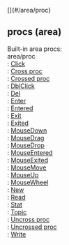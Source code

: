 []{#/area/proc}    
## procs (area)    
Built-in area procs:    
area/proc    
:   [Click](/ref/atom/proc/Click)    
:   [Cross proc](/ref/atom/proc/Cross)    
:   [Crossed proc](/ref/atom/proc/Crossed)    
:   [DblClick](/ref/atom/proc/DblClick)    
:   [Del](/ref/datum/proc/Del)    
:   [Enter](/ref/atom/proc/Enter)    
:   [Entered](/ref/atom/proc/Entered)    
:   [Exit](/ref/atom/proc/Exit)    
:   [Exited](/ref/atom/proc/Exited)    
:   [MouseDown](/ref/atom/proc/MouseDown)    
:   [MouseDrag](/ref/atom/proc/MouseDrag)    
:   [MouseDrop](/ref/atom/proc/MouseDrop)    
:   [MouseEntered](/ref/atom/proc/MouseEntered)    
:   [MouseExited](/ref/atom/proc/MouseExited)    
:   [MouseMove](/ref/atom/proc/MouseMove)    
:   [MouseUp](/ref/atom/proc/MouseUp)    
:   [MouseWheel](/ref/atom/proc/MouseWheel)    
:   [New](/ref/atom/proc/New)    
:   [Read](/ref/datum/proc/Read)    
:   [Stat](/ref/atom/proc/Stat)    
:   [Topic](/ref/datum/proc/Topic)    
:   [Uncross proc](/ref/atom/proc/Uncross)    
:   [Uncrossed proc](/ref/atom/proc/Uncrossed)    
:   [Write](/ref/datum/proc/Write)  